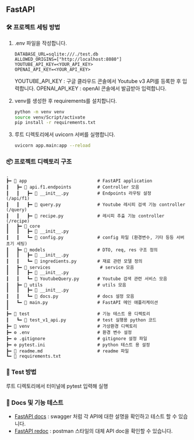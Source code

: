 ## FastAPI

### 🛠️ 프로젝트 세팅 방법

1. .env 파일을 작성합니다.

    ``` plaintext
    DATABASE_URL=sqlite:///./test.db
    ALLOWED_ORIGINS=["http://localhost:8080"]
    YOUTUBE_API_KEY=<YOUR_API_KEY>
    OPENAI_API_KEY=<YOUR_API_KEY>
    ```
    YOUTUBE_API_KEY : 구글 클라우드 콘솔에서 Youtube v3 API를 등록한 후 입력합니다.
    OPENAI_API_KEY : openAI 콘솔에서 발급받아 입력합니다.


2. venv를 생성한 후 requirements를 설치합니다.

    ``` sh
    python -m venv venv
    source venv/Script/activate
    pip install -r requirements.txt
    ```

3. 루트 디렉토리에서 uvicorn 서버를 실행합니다.

    ``` sh
    uvicorn app.main:app --reload
    ```

### 📦 프로젝트 디렉토리 구조
```plaintext
.
┣━ 📂 app                           # FastAPI application
┃   ┣━ 📂 api.f1.endpoints          # Controller 모음
┃   ┃   ┣━ 📜 __init__.py           # Endpoints 라우팅 설정                 (/api/f1)
┃   ┃   ┣━ 📜 query.py              # Youtube 레시피 검색 기능 controller     (/query)
┃   ┃   ┣━ 📜 recipe.py             # 레시피 추출 기능 controller           (/recipe)
┃   ┣━ 📂 core
┃   ┃   ┣━ 📜 __init__.py             
┃   ┃   ┗━ 📜 config.py             # config 파일 (환경변수, 기타 등등 서버 초기 세팅)
┃   ┣━ 📂 models                    # DTO, req, res 구조 정의
┃   ┃   ┣━ 📜 __init__.py 
┃   ┃   ┗━ 📜 ingredients.py        # 재료 관련 모델 정의
┃   ┣━ 📂 services                   # service 모음
┃   ┃   ┣━ 📜 __init__.py
┃   ┃   ┗━ 📜 YoutubeQuery.py       # Youtube 검색 관련 서비스 모음
┃   ┣━ 📂 utils                     # utils 모음
┃   ┃   ┣━ 📜 __init__.py
┃   ┃   ┗━ 📜 docs.py               # docs 설정 모음
┃   ┗━ 📜 main.py                   # FastAPI 메인 애플리케이션
┃
┣━ 📂 test                          # 기능 테스트 용 디렉토리
┃   ┗━ 📜 test_v1_api.py            # test 실행용 python 코드
┣━ 📂 venv                          # 가상환경 디렉토리
┣━ ⚙️ .env                          # 환경 변수 설정
┣━ ⚙️ .gitignore                    # gitignore 설정 파일
┣━ ⚙️ pytest.ini                    # python 테스트 용 설정
┣━ 📜 readme.md                     # readme 파일
┗━ 📜 requirements.txt
```

### 🔧 Test 방법
루트 디렉토리에서 터미널에 pytest 입력해 실행


### 📝 Docs 및 기능 테스트
- [FastAPI docs](http://localhost:8000/docs) : swagger 처럼 각 API에 대한 설명을 확인하고 테스트 할 수 있습니다.
- [FastAPI redoc](http://localhost:8000/redoc) : postman 스타일의 대체 API doc을 확인할 수 있습니다.